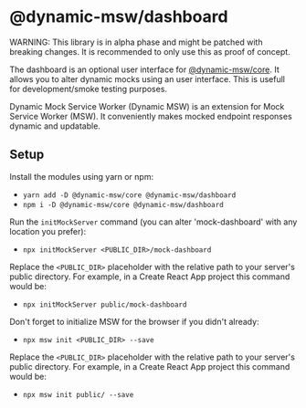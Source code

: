 # @dynamic-msw/dashboard

WARNING: This library is in alpha phase and might be patched with breaking changes. It is recommended to only use this as proof of concept.

The dashboard is an optional user interface for [@dynamic-msw/core](../core/README.md). It allows you to alter dynamic mocks using an user interface. This is usefull for development/smoke testing purposes.

Dynamic Mock Service Worker (Dynamic MSW) is an extension for Mock Service Worker (MSW). It conveniently makes mocked endpoint responses dynamic and updatable.

## Setup

Install the modules using yarn or npm:

- `yarn add -D @dynamic-msw/core @dynamic-msw/dashboard`
- `npm i -D @dynamic-msw/core @dynamic-msw/dashboard`

Run the `initMockServer` command (you can alter 'mock-dashboard' with any location you prefer):

- `npx initMockServer <PUBLIC_DIR>/mock-dashboard`

Replace the `<PUBLIC_DIR>` placeholder with the relative path to your server's public directory. For example, in a Create React App project this command would be:

- `npx initMockServer public/mock-dashboard`

Don't forget to initialize MSW for the browser if you didn't already:

- `npx msw init <PUBLIC_DIR> --save`

Replace the `<PUBLIC_DIR>` placeholder with the relative path to your server's public directory. For example, in a Create React App project this command would be:

- `npx msw init public/ --save`
